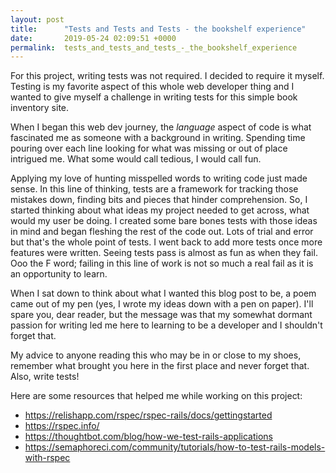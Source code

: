 ```yaml
---
layout: post
title:      "Tests and Tests and Tests - the bookshelf experience"
date:       2019-05-24 02:09:51 +0000
permalink:  tests_and_tests_and_tests_-_the_bookshelf_experience
---
```



For this project, writing tests was not required. I decided to require it myself. Testing is my favorite aspect of this whole web developer thing and I wanted to give myself a challenge in writing tests for this simple book inventory site.

When I began this web dev journey, the *language* aspect of code is what fascinated me as someone with a background in writing. Spending time pouring over each line looking for what was missing or out of place intrigued me. What some would call tedious, I would call fun. 

Applying my love of hunting misspelled words to writing code just made sense. In this line of thinking, tests are a framework for tracking those mistakes down, finding bits and pieces that hinder comprehension. So, I started thinking about what ideas my project needed to get across, what would my user be doing. I created some bare bones tests with those ideas in mind and began fleshing the rest of the code out. Lots of trial and error but that's the whole point of tests. I went back to add more tests once more features were written. Seeing tests pass is almost as fun as when they fail. Ooo the F word; failing in this line of work is not so much a real fail as it is an opportunity to learn.

When I sat down to think about what I wanted this blog post to be, a poem came out of my pen (yes, I wrote my ideas down with a pen on paper). I'll spare you, dear reader, but the message was that my somewhat dormant passion for writing led me here to learning to be a developer and I shouldn't forget that. 

My advice to anyone reading this who may be in or close to my shoes, remember what brought you here in the first place and never forget that. Also, write tests! 

Here are some resources that helped me while working on this project: 
* https://relishapp.com/rspec/rspec-rails/docs/gettingstarted
* https://rspec.info/
* https://thoughtbot.com/blog/how-we-test-rails-applications
* https://semaphoreci.com/community/tutorials/how-to-test-rails-models-with-rspec
